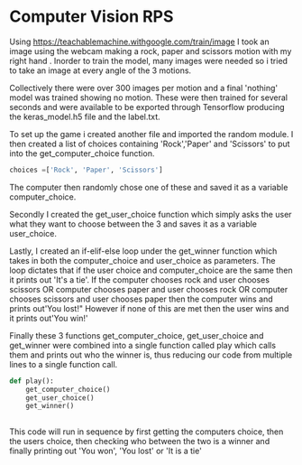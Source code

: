 # Computer Vision RPS

Using https://teachablemachine.withgoogle.com/train/image I took an image using the webcam making a rock, paper and scissors motion with my right hand . Inorder to train the model, many images were needed so i tried to take an image at every angle of the 3 motions.

Collectively there were over 300 images per motion and a final 'nothing' model was trained showing no motion.
These were then trained for several seconds and were available to be exported through Tensorflow producing the keras_model.h5 file and the label.txt.

To set up the game i created another file and imported the random module. I then created a list of choices containing 'Rock','Paper' and 'Scissors' to put into the get_computer_choice function. 
```python
choices =['Rock', 'Paper', 'Scissors']
```
The computer then randomly chose one of these and saved it as a variable computer_choice.

Secondly I created the get_user_choice function which simply asks the user what they want to choose between the 3 and saves it as a variable user_choice.

Lastly, I created an if-elif-else loop under the get_winner function which takes in both the computer_choice and user_choice as parameters.
The loop dictates that if the user choice and computer_choice are the same then it prints out 'It's a tie'. 
If the computer chooses rock and user chooses scissors OR computer chooses paper and user chooses rock OR computer chooses scissors and user chooses paper then the computer wins and prints out'You lost!"
However if none of this are met then the user wins and it prints out'You win!'

Finally these 3 functions get_computer_choice, get_user_choice and get_winner were combined into a single function called play which calls them and prints out who the winner is, thus reducing our code from multiple lines to a single function call.

```python 
def play():
    get_computer_choice()
    get_user_choice()
    get_winner() 
    
```

This code will run in sequence by first getting the computers choice, then the users choice, then checking who between the two is a winner and finally printing out 'You won', 'You lost' or 'It is a tie'
